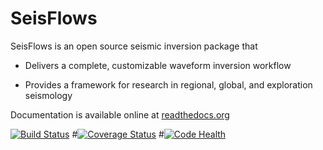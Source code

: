 SeisFlows
=========

SeisFlows is an open source seismic inversion package that

- Delivers a complete, customizable waveform inversion workflow

- Provides a framework for research in regional, global, and exploration seismology

Documentation is available online at [readthedocs.org](http://seisflows.readthedocs.org/en/latest/)

[![Build Status](https://travis-ci.org/PrincetonUniversity/seisflows.svg?branch=master)](https://travis-ci.org/PrincetonUniversity/seisflows)
#[![Coverage Status](https://img.shields.io/coveralls/PrincetonUniversity/seisflows.svg)](https://coveralls.io/r/PrincetonUniversity/seisflows)
#[![Code Health](https://landscape.io/github/PrincetonUniversity/seisflows/master/landscape.svg)](https://landscape.io/github/PrincetonUniversity/seisflows/master)
